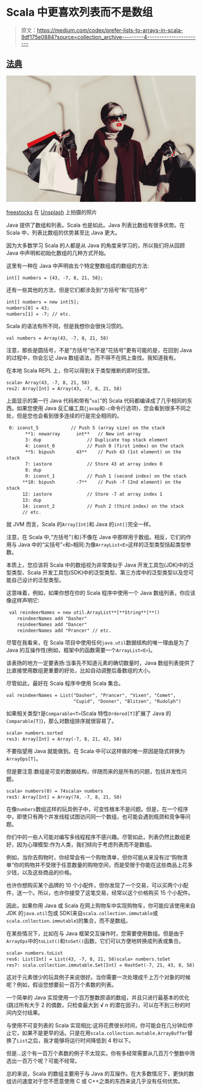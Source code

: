 # Scala 中更喜欢列表而不是数组

> 原文：<https://medium.com/codex/prefer-lists-to-arrays-in-scala-9df175e0884?source=collection_archive---------4----------------------->

## [法典](http://medium.com/codex)

![](img/54f1c1c7cebc14572b77c4a2f5715e66.png)

[freestocks](https://unsplash.com/@freestocks?utm_source=medium&utm_medium=referral) 在 [Unsplash](https://unsplash.com?utm_source=medium&utm_medium=referral) 上拍摄的照片

Java 提供了数组和列表。Scala 也是如此。Java 列表比数组有很多优势。在 Scala 中，列表比数组的优势甚至比 Java 更大。

因为大多数学习 Scala 的人都是从 Java 的角度来学习的，所以我们将从回顾 Java 中声明和初始化数组的几种方式开始。

这里有一种在 Java 中声明由五个特定整数组成的数组的方法:

```
int[] numbers = {43, -7, 8, 21, 58};
```

还有一些其他的方法，但是它们都涉及到“方括号”和“花括号”

```
int[] numbers = new int[5];
numbers[0] = 43;
numbers[1] = -7; // etc.
```

Scala 的语法有所不同，但是我想你会很快习惯的。

```
val numbers = Array(43, -7, 8, 21, 58)
```

注意，那些是圆括号，不是“方括号”也不是“花括号”更有可能的是，在回到 Java 的过程中，你会忘记 Java 数组语法，而不得不在网上查找。我知道我有。

在本地 Scala REPL 上，你可以得到关于类型推断的即时反馈。

```
scala> Array(43, -7, 8, 21, 58)
res2: Array[Int] = Array(43, -7, 8, 21, 58)
```

上面显示的第一行 Java 代码和带有“`val`”的 Scala 代码都编译成了几乎相同的东西。如果您使用 Java 反汇编工具(`javap`和`-c`命令行选项)，您会看到很多不同之处，但是您也会看到很多连续的行是完全相同的。

```
 0: iconst_5            // Push 5 (array size) on the stack
       **1: newarray      int**   // New int array
       3: dup                 // Duplicate top stack element
       4: iconst_0            // Push 0 (first index) on the stack
       **5: bipush        43**    // Push 43 (1st element) on the stack
       7: iastore             // Store 43 at array index 0
       8: dup
       9: iconst_1            // Push 1 (second index) on the stack
      **10: bipush        -7**    // Push -7 (2nd element) on the stack
      12: iastore             // Store -7 at array index 1
      13: dup
      14: iconst_2            // Push 2 (third index) on the stack
      // etc.
```

就 JVM 而言，Scala 的`Array[Int]`和 Java 的`int[]`完全一样。

注意，在 Scala 中,“方括号”`[`和`]`不像在 Java 中那样用于数组。相反，它们的作用与 Java 中的“尖括号”`<`和`>`相同:为像`ArrayList<E>`这样的泛型类型括起类型参数。

本质上，您应该将 Scala 中的数组视为非常类似于 Java 开发工具包(JDK)中的泛型类型、Scala 开发工具包(SDK)中的泛型类型、第三方库中的泛型类型以及您可能自己设计的泛型类型。

这意味着，例如，如果你想在你的 Scala 程序中使用一个 Java 数组列表，你应该像这样声明它:

```
 val reindeerNames = new util.ArrayList**[**String**]**()
    reindeerNames add "Dasher"
    reindeerNames add "Dancer"
    reindeerNames add "Prancer" // etc.
```

尽管在我看来，在 Scala 项目中使用任何`java.util`数据结构的唯一理由是为了 Java 的互操作性(例如，框架中的函数需要一个`ArrayList<E>`)。

该表扬的地方一定要表扬:当事先不知道元素的确切数量时，Java 数组列表提供了比直接使用数组更重要的好处，比如自动调整后备数组的大小。

尽管如此，最好在 Scala 程序中使用 Scala 集合。

```
val reindeerNames = List("Dasher", "Prancer", "Vixen", "Comet",
                         "Cupid", "Donner", "Blitzen", "Rudolph")
```

如果相关类型`T`是`Comparable<T>`(Scala 特性`Ordered[T]`扩展了 Java 的`Comparable[T]`)，那么对数组排序就很容易了。

```
scala> numbers.sorted
res3: Array[Int] = Array(-7, 8, 21, 43, 58)
```

不要指望用 Java 就能做到。在 Scala 中可以这样做的唯一原因是隐式转换为`ArrayOps[T]`。

但是要注意:数组是可变的数据结构，伴随而来的是所有的问题，包括并发性问题。

```
scala> numbers(0) = 74scala> numbers
res5: Array[Int] = Array(74, -7, 8, 21, 58)
```

在像`numbers`数组这样的玩具例子中，可变性根本不是问题。但是，在一个程序中，即使只有两个并发线程试图访问同一个数组，也可能会遇到瓶颈和竞争等问题。

你们中的一些人可能对编写多线程程序不感兴趣。尽管如此，列表仍然比数组更好，因为心理模型:作为人类，我们倾向于考虑列表而不是数组。

例如，当你去购物时，你经常会有一个购物清单，但你可能从来没有过“购物清单”你的购物并不受限于任意数量的购物空间，而是受限于你能在这些商品上花多少钱，以及这些商品的价格。

也许你想购买某个品牌的 10 个小配件，但你发现了一个交易，可以买两个小配件，送一个。所以，也许你接受了这笔交易，经常以这个价格购买 15 个小配件。

因此，如果你用 Java 或 Scala 在网上购物车中实现购物车，你可能应该使用来自 JDK 的`java.util`包或 SDK(来自`scala.collection.immutable`或`scala.collection.immutable`)的集合，而不是数组。

在某些情况下，比如在与 Java 框架交互操作时，您需要使用数组。但是由于`ArrayOps`中的`toList()`和`toSet()`函数，它们可以方便地转换成列表或集合。

```
scala> numbers.toList
res6: List[Int] = List(43, -7, 8, 21, 58)scala> numbers.toSet
res7: scala.collection.immutable.Set[Int] = HashSet(-7, 21, 43, 8, 58)
```

这对于元素很少的玩具例子来说很好。当你需要一次处理成千上万个对象的时候呢？例如，假设您想要前一百万个素数的列表。

一个简单的 Java 实现使用一个百万整数原语的数组，并且只进行最基本的优化(跳过所有大于 2 的偶数，只检查最大到 **√** *n* 的潜在因子)，可以在不到三秒的时间内交付结果。

与使用不可变列表的 Scala 实现相比:这将花费很长时间，你可能会在几分钟后停止它，如果不是更早的话。只是在用`scala.collection.mutable.ArrayBuffer`替换了`List`之后，我才能够将运行时间降低到 4 秒以下。

但是…这个有一百万个素数的例子不太现实。你有多经常需要从几百万个整数中筛选出一百万个呢？可能不经常。

总的来说，Scala 的数组主要用于与 Java 的互操作。在大多数情况下，更快的数组访问速度对于您不愿意使用 C 或 C++之类的东西来说几乎没有任何优势。